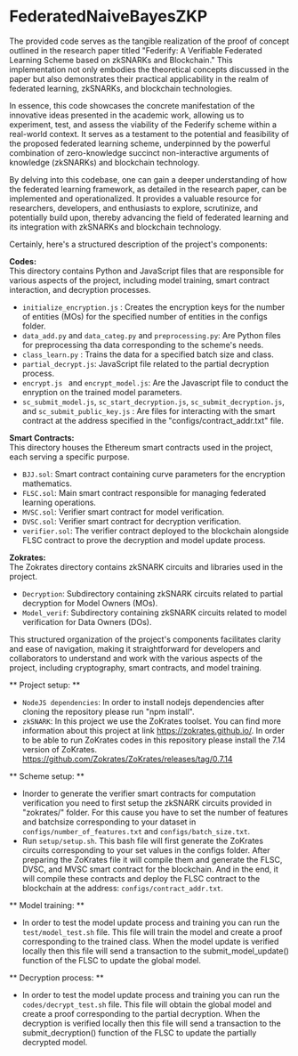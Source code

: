 # FederatedNaiveBayesZKP

The provided code serves as the tangible realization of the proof of concept outlined in the research paper titled "Federify: A Verifiable Federated Learning Scheme based on zkSNARKs and Blockchain." This implementation not only embodies the theoretical concepts discussed in the paper but also demonstrates their practical applicability in the realm of federated learning, zkSNARKs, and blockchain technologies.

In essence, this code showcases the concrete manifestation of the innovative ideas presented in the academic work, allowing us to experiment, test, and assess the viability of the Federify scheme within a real-world context. It serves as a testament to the potential and feasibility of the proposed federated learning scheme, underpinned by the powerful combination of zero-knowledge succinct non-interactive arguments of knowledge (zkSNARKs) and blockchain technology.

By delving into this codebase, one can gain a deeper understanding of how the federated learning framework, as detailed in the research paper, can be implemented and operationalized. It provides a valuable resource for researchers, developers, and enthusiasts to explore, scrutinize, and potentially build upon, thereby advancing the field of federated learning and its integration with zkSNARKs and blockchain technology.

Certainly, here's a structured description of the project's components:

**Codes:**  
This directory contains Python and JavaScript files that are responsible for various aspects of the project, including model training, smart contract interaction, and decryption processes.
- `initialize_encryption.js` : Creates the encryption keys for the number of entities (MOs) for the specified number of entities in the configs folder. 
- `data_add.py` and `data_categ.py` and `preprocessing.py`: Are Python files for preprocessing tha data corresponding to the scheme's needs.
- `class_learn.py` : Trains the data for a specified batch size and class. 
- `partial_decrypt.js`: JavaScript file related to the partial decryption process.
- `encrypt.js ` and `encrypt_model.js`: Are the Javascript file to conduct the enryption on the trained model parameters. 
-  `sc_submit_model.js`, `sc_start_decryption.js`, `sc_submit_decryption.js`, and `sc_submit_public_key.js` : Are files for interacting with the smart contract at the address specified in the "configs/contract_addr.txt" file. 

**Smart Contracts:**  
This directory houses the Ethereum smart contracts used in the project, each serving a specific purpose.

- `BJJ.sol`: Smart contract containing curve parameters for the encryption mathematics.
- `FLSC.sol`: Main smart contract responsible for managing federated learning operations.
- `MVSC.sol`: Verifier smart contract for model verification.
- `DVSC.sol`: Verifier smart contract for decryption verification.
- `verifier.sol`: The verifier contract deployed to the blockchain alongside FLSC contract to prove the decryption and model update process. 

**Zokrates:**  
The Zokrates directory contains zkSNARK circuits and libraries used in the project.

- `Decryption`: Subdirectory containing zkSNARK circuits related to partial decryption for Model Owners (MOs).
- `Model_verif`: Subdirectory containing zkSNARK circuits related to model verification for Data Owners (DOs).

This structured organization of the project's components facilitates clarity and ease of navigation, making it straightforward for developers and collaborators to understand and work with the various aspects of the project, including cryptography, smart contracts, and model training.

** Project setup: ** 

- `NodeJS dependencies`: In order to install nodejs dependencies after cloning the repository please run "npm install".
- `zkSNARK`: In this project we use the ZoKrates toolset. You can find more information about this project at link https://zokrates.github.io/. In order to be able to run ZoKrates codes in this repository please install the 7.14 version of ZoKrates. https://github.com/Zokrates/ZoKrates/releases/tag/0.7.14

** Scheme setup: ** 
- Inorder to generate the verifier smart contracts for computation verification you need to first setup the zkSNARK circuits provided in "zokrates/" folder. For this cause you have to set the number of features and batchsize corresponding to your dataset in `configs/number_of_features.txt` and `configs/batch_size.txt`. 
- Run `setup/setup.sh`. This bash file will first generate the ZoKrates circuits corresponding to your set values in the configs folder. After preparing the ZoKrates file it will compile them and generate the FLSC, DVSC, and MVSC smart contract for the blockchain. And in the end, it will compile these contracts and deploy the FLSC contract to the blockchain at the address: `configs/contract_addr.txt`.  

** Model training: ** 
- In order to test the model update process and training you can run the `test/model_test.sh` file. This file will train the model and create a proof corresponding to the trained class. When the model update is verified locally then this file will send a transaction to the submit_model_update() function of the FLSC to update the global model. 


** Decryption process: ** 
- In order to test the model update process and training you can run the `codes/decrypt_test.sh` file. This file will obtain the global model and create a proof corresponding to the partial decryption. When the decryption is verified locally then this file will send a transaction to the submit_decryption() function of the FLSC to update the partially decrypted model. 